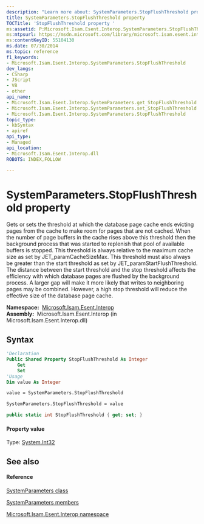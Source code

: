 ```yaml
---
description: "Learn more about: SystemParameters.StopFlushThreshold property"
title: SystemParameters.StopFlushThreshold property 
TOCTitle: 'StopFlushThreshold property '
ms:assetid: P:Microsoft.Isam.Esent.Interop.SystemParameters.StopFlushThreshold
ms:mtpsurl: https://msdn.microsoft.com/library/microsoft.isam.esent.interop.systemparameters.stopflushthreshold(v=EXCHG.10)
ms:contentKeyID: 55104130
ms.date: 07/30/2014
ms.topic: reference
f1_keywords:
- Microsoft.Isam.Esent.Interop.SystemParameters.StopFlushThreshold
dev_langs:
- CSharp
- JScript
- VB
- other
api_name: 
- Microsoft.Isam.Esent.Interop.SystemParameters.get_StopFlushThreshold
- Microsoft.Isam.Esent.Interop.SystemParameters.set_StopFlushThreshold
- Microsoft.Isam.Esent.Interop.SystemParameters.StopFlushThreshold
topic_type: 
- kbSyntax
- apiref
api_type: 
- Managed
api_location: 
- Microsoft.Isam.Esent.Interop.dll
ROBOTS: INDEX,FOLLOW

---
```


# SystemParameters.StopFlushThreshold property

Gets or sets the threshold at which the database page cache ends evicting pages from the cache to make room for pages that are not cached. When the number of page buffers in the cache rises above this threshold then the background process that was started to replenish that pool of available buffers is stopped. This threshold is always relative to the maximum cache size as set by JET_paramCacheSizeMax. This threshold must also always be greater than the start threshold as set by JET_paramStartFlushThreshold. The distance between the start threshold and the stop threshold affects the efficiency with which database pages are flushed by the background process. A larger gap will make it more likely that writes to neighboring pages may be combined. However, a high stop threshold will reduce the effective size of the database page cache.

**Namespace:**  [Microsoft.Isam.Esent.Interop](./microsoft.isam.esent.interop-namespace.md)  
**Assembly:**  Microsoft.Isam.Esent.Interop (in Microsoft.Isam.Esent.Interop.dll)

## Syntax

``` vb
'Declaration
Public Shared Property StopFlushThreshold As Integer
    Get
    Set
'Usage
Dim value As Integer

value = SystemParameters.StopFlushThreshold

SystemParameters.StopFlushThreshold = value
```

``` csharp
public static int StopFlushThreshold { get; set; }
```

#### Property value

Type: [System.Int32](/dotnet/api/system.int32)  

## See also

#### Reference

[SystemParameters class](./systemparameters-class.md)

[SystemParameters members](./systemparameters-members.md)

[Microsoft.Isam.Esent.Interop namespace](./microsoft.isam.esent.interop-namespace.md)
